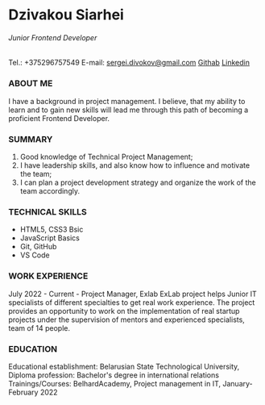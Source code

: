 # Dzivakou Siarhei
###### *Junior Frontend Developer*
Tel.: +375296757549
E-mail: sergei.divokov@gmail.com
[Githab](https://github.com/SDivokov?tab=repositories)
[Linkedin](https://www.linkedin.com/in/sdivokov/)

### ABOUT ME
I have a background in project management. I believe, that my ability to learn and to gain new skills will lead me through this path of becoming a proficient Frontend Developer. 

### SUMMARY

1. Good knowledge of Technical Project Management;
2. I have leadership skills, and also know how to influence and motivate the team;
3. I can plan a project development strategy and organize the work of the team accordingly.


### TECHNICAL SKILLS
- HTML5, CSS3 Bsic 
- JavaScript Basics
- Git, GitHub
- VS Code

### WORK EXPERIENCE
July 2022 - Current - Project Manager, Exlab 
ExLab project helps Junior IT specialists of different specialties to get real work experience. The project provides an opportunity to work on the implementation of real startup projects under the supervision of mentors and experienced specialists, team of 14 people.

 
### EDUCATION
Educational establishment: Belarusian State Technological University,
Diploma profession: Bachelor's degree in international relations
Trainings/Courses: BelhardAcademy, Project management in IT, January-February 2022 